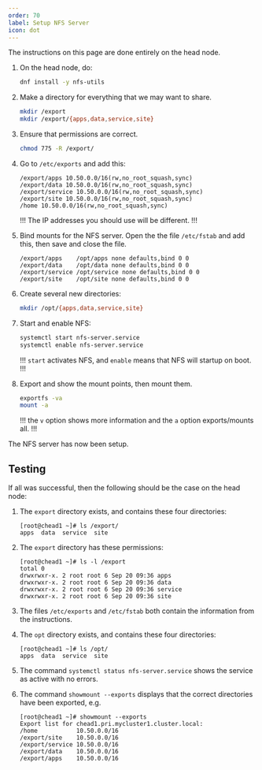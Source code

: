 ```yaml
---
order: 70
label: Setup NFS Server
icon: dot
---
```



The instructions on this page are done entirely on the head node.

1. On the head node, do:

	```bash
    dnf install -y nfs-utils
	```

2. Make a directory for everything that we may want to share.

	```bash
    mkdir /export
    mkdir /export/{apps,data,service,site}
	```
3. Ensure that permissions are correct.

	```bash
    chmod 775 -R /export/
	```

4. Go to `/etc/exports` and add this:

	```
    /export/apps 10.50.0.0/16(rw,no_root_squash,sync)
    /export/data 10.50.0.0/16(rw,no_root_squash,sync)
    /export/service 10.50.0.0/16(rw,no_root_squash,sync)
    /export/site 10.50.0.0/16(rw,no_root_squash,sync)
    /home 10.50.0.0/16(rw,no_root_squash,sync)
	```
    !!!
    The IP addresses you should use will be different. 
    !!!

5. Bind mounts for the NFS server. Open the the file `/etc/fstab` and add this, then save and close the file.

	```
    /export/apps    /opt/apps none defaults,bind 0 0
    /export/data    /opt/data none defaults,bind 0 0
    /export/service /opt/service none defaults,bind 0 0
    /export/site    /opt/site none defaults,bind 0 0
	```

6. Create several new directories:

	```bash
    mkdir /opt/{apps,data,service,site}
	```

7. Start and enable NFS:
	```bash
    systemctl start nfs-server.service
    systemctl enable nfs-server.service
	```
	!!!
    `start` activates NFS, and `enable` means that NFS will startup on boot.
	!!!



8. Export and show the mount points, then mount them.
	```bash
    exportfs -va
    mount -a
	```
	!!!
	the `v` option shows more information and the `a` option exports/mounts all.
	!!!


The NFS server has now been setup. 


## Testing

If all was successful, then the following should be the case on the head node:

1. The `export` directory exists, and contains these four directories:
    ```
    [root@chead1 ~]# ls /export/
    apps  data  service  site
    ```

2. The `export` directory has these permissions:
    ```
    [root@chead1 ~]# ls -l /export
    total 0
    drwxrwxr-x. 2 root root 6 Sep 20 09:36 apps
    drwxrwxr-x. 2 root root 6 Sep 20 09:36 data
    drwxrwxr-x. 2 root root 6 Sep 20 09:36 service
    drwxrwxr-x. 2 root root 6 Sep 20 09:36 site
    ```

3. The files `/etc/exports` and `/etc/fstab` both contain the information from the instructions.

4. The `opt` directory exists, and contains these four directories:
    ```
    [root@chead1 ~]# ls /opt/
    apps  data  service  site
    ```

5. The command `systemctl status nfs-server.service` shows the service as active with no errors.

6. The command `showmount --exports` displays that the correct directories have been exported, e.g.

    ```
    [root@chead1 ~]# showmount --exports
    Export list for chead1.pri.mycluster1.cluster.local:
    /home           10.50.0.0/16
    /export/site    10.50.0.0/16
    /export/service 10.50.0.0/16
    /export/data    10.50.0.0/16
    /export/apps    10.50.0.0/16
    ```
